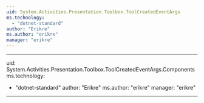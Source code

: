 ```yaml
---
uid: System.Activities.Presentation.Toolbox.ToolCreatedEventArgs
ms.technology: 
  - "dotnet-standard"
author: "Erikre"
ms.author: "erikre"
manager: "erikre"
---
```


---
uid: System.Activities.Presentation.Toolbox.ToolCreatedEventArgs.Components
ms.technology: 
  - "dotnet-standard"
author: "Erikre"
ms.author: "erikre"
manager: "erikre"
---
